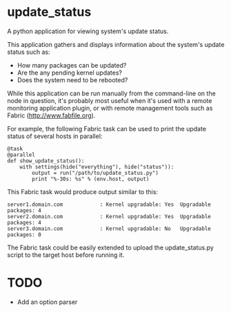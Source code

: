 update_status
=============

A python application for viewing system's update status.

This application gathers and displays information about the system's update
status such as:

- How many packages can be updated?
- Are the any pending kernel updates?
- Does the system need to be rebooted?

While this application can be run manually from the command-line on the node in
question, it's probably most useful when it's used with a remote monitoring
application plugin, or with remote management tools such as Fabric
(http://www.fabfile.org).

For example, the following Fabric task can be used to print the update status of
several hosts in parallel:

    @task
    @parallel
    def show_update_status():
        with settings(hide("everything"), hide("status")):
            output = run("/path/to/update_status.py")
            print "%-30s: %s" % (env.host, output)

This Fabric task would produce output similar to this:

    server1.domain.com            : Kernel upgradable: Yes  Upgradable packages: 4
    server2.domain.com            : Kernel upgradable: Yes  Upgradable packages: 4
    server3.domain.com            : Kernel upgradable: No   Upgradable packages: 0

The Fabric task could be easily extended to upload the update_status.py script
to the target host before running it.

TODO
====

- Add an option parser
